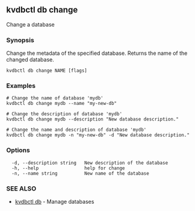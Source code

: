## kvdbctl db change

Change a database

### Synopsis

Change the metadata of the specified database. Returns the name of the changed database.

```
kvdbctl db change NAME [flags]
```

### Examples

```
# Change the name of database 'mydb'
kvdbctl db change mydb --name "my-new-db"

# Change the description of database 'mydb'
kvdbctl db change mydb --description "New database description."

# Change the name and description of database 'mydb'
kvdbctl db change mydb -n "my-new-db" -d "New database description."
```

### Options

```
  -d, --description string   New description of the database
  -h, --help                 help for change
  -n, --name string          New name of the database
```

### SEE ALSO

* [kvdbctl db](kvdbctl_db.md)	 - Manage databases

